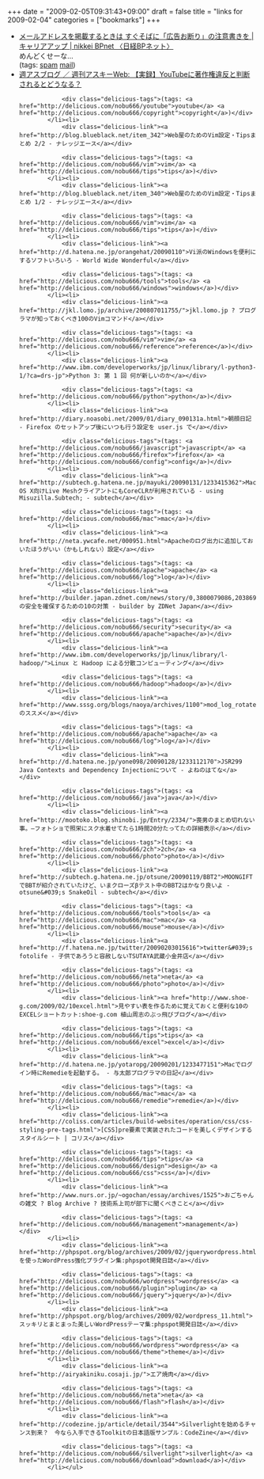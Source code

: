+++
date = "2009-02-05T09:31:43+09:00"
draft = false
title = "links for 2009-02-04"
categories = ["bookmarks"]
+++

<ul class="delicious"><li>
                <div class="delicious-link"><a href="http://www.nikkeibp.co.jp/article/column/20090202/129106/?P=1">メールアドレスを掲載するときは すぐそばに「広告お断り」の注意書きを | キャリアアップ | nikkei BPnet 〈日経BPネット〉</a></div>
                <div class="delicious-extended">めんどくせーな…</div>
                <div class="delicious-tags">(tags: <a href="http://delicious.com/nobu666/spam">spam</a> <a href="http://delicious.com/nobu666/mail">mail</a>)</div>
            </li><li>
                <div class="delicious-link"><a href="http://weekly.ascii.jp/2009/02/youtube_1.html">週アスブログ ／ 週刊アスキーWeb: 【実録】YouTubeに著作権違反と判断されるとどうなる？</a></div>
                
                <div class="delicious-tags">(tags: <a href="http://delicious.com/nobu666/youtube">youtube</a> <a href="http://delicious.com/nobu666/copyright">copyright</a>)</div>
            </li><li>
                <div class="delicious-link"><a href="http://blog.blueblack.net/item_342">Web屋のためのVim設定・Tipsまとめ 2/2 - ナレッジエース</a></div>
                
                <div class="delicious-tags">(tags: <a href="http://delicious.com/nobu666/vim">vim</a> <a href="http://delicious.com/nobu666/tips">tips</a>)</div>
            </li><li>
                <div class="delicious-link"><a href="http://blog.blueblack.net/item_340">Web屋のためのVim設定・Tipsまとめ 1/2 - ナレッジエース</a></div>
                
                <div class="delicious-tags">(tags: <a href="http://delicious.com/nobu666/vim">vim</a> <a href="http://delicious.com/nobu666/tips">tips</a>)</div>
            </li><li>
                <div class="delicious-link"><a href="http://d.hatena.ne.jp/orangehat/20090110">Vi派のWindowsを便利にするソフトいろいろ - World Wide Wonderful</a></div>
                
                <div class="delicious-tags">(tags: <a href="http://delicious.com/nobu666/tools">tools</a> <a href="http://delicious.com/nobu666/windows">windows</a>)</div>
            </li><li>
                <div class="delicious-link"><a href="http://jkl.lomo.jp/archive/200807011755/">jkl.lomo.jp ? プログラマが知っておくべき100のVimコマンド</a></div>
                
                <div class="delicious-tags">(tags: <a href="http://delicious.com/nobu666/vim">vim</a> <a href="http://delicious.com/nobu666/reference">reference</a>)</div>
            </li><li>
                <div class="delicious-link"><a href="http://www.ibm.com/developerworks/jp/linux/library/l-python3-1/?ca=drs-jp">Python 3: 第 1 回 何が新しいのか</a></div>
                
                <div class="delicious-tags">(tags: <a href="http://delicious.com/nobu666/python">python</a>)</div>
            </li><li>
                <div class="delicious-link"><a href="http://diary.noasobi.net/2009/01/diary_090131a.html">朝顔日記 - Firefox のセットアップ後にいつも行う設定を user.js で</a></div>
                
                <div class="delicious-tags">(tags: <a href="http://delicious.com/nobu666/javascript">javascript</a> <a href="http://delicious.com/nobu666/firefox">firefox</a> <a href="http://delicious.com/nobu666/config">config</a>)</div>
            </li><li>
                <div class="delicious-link"><a href="http://subtech.g.hatena.ne.jp/mayuki/20090131/1233415362">Mac OS X向けLive MeshクライアントにもCoreCLRが利用されている - using Misuzilla.Subtech; - subtech</a></div>
                
                <div class="delicious-tags">(tags: <a href="http://delicious.com/nobu666/mac">mac</a>)</div>
            </li><li>
                <div class="delicious-link"><a href="http://neta.ywcafe.net/000951.html">Apacheのログ出力に追加しておいたほうがいい（かもしれない）設定</a></div>
                
                <div class="delicious-tags">(tags: <a href="http://delicious.com/nobu666/apache">apache</a> <a href="http://delicious.com/nobu666/log">log</a>)</div>
            </li><li>
                <div class="delicious-link"><a href="http://builder.japan.zdnet.com/news/story/0,3800079086,20386932,00.htm">Apacheの安全を確保するための10の対策 - builder by ZDNet Japan</a></div>
                
                <div class="delicious-tags">(tags: <a href="http://delicious.com/nobu666/security">security</a> <a href="http://delicious.com/nobu666/apache">apache</a>)</div>
            </li><li>
                <div class="delicious-link"><a href="http://www.ibm.com/developerworks/jp/linux/library/l-hadoop/">Linux と Hadoop による分散コンピューティング</a></div>
                
                <div class="delicious-tags">(tags: <a href="http://delicious.com/nobu666/hadoop">hadoop</a>)</div>
            </li><li>
                <div class="delicious-link"><a href="http://www.sssg.org/blogs/naoya/archives/1100">mod_log_rotate のススメ</a></div>
                
                <div class="delicious-tags">(tags: <a href="http://delicious.com/nobu666/apache">apache</a> <a href="http://delicious.com/nobu666/log">log</a>)</div>
            </li><li>
                <div class="delicious-link"><a href="http://d.hatena.ne.jp/yone098/20090128/1233112170">JSR299 Java Contexts and Dependency Injectionについて - よねのはてな</a></div>
                
                <div class="delicious-tags">(tags: <a href="http://delicious.com/nobu666/java">java</a>)</div>
            </li><li>
                <div class="delicious-link"><a href="http://mootoko.blog.shinobi.jp/Entry/2334/">喪男のまとめ切れない事。―フォトショで照栄にスク水着せてたら1時間20分たってたの詳細表示</a></div>
                
                <div class="delicious-tags">(tags: <a href="http://delicious.com/nobu666/2ch">2ch</a> <a href="http://delicious.com/nobu666/photo">photo</a>)</div>
            </li><li>
                <div class="delicious-link"><a href="http://subtech.g.hatena.ne.jp/otsune/20090119/BBT2">MOONGIFTでBBTが紹介されていたけど、いまクローズβテスト中のBBT2はかなり良いよ - otsune&#039;s SnakeOil - subtech</a></div>
                
                <div class="delicious-tags">(tags: <a href="http://delicious.com/nobu666/tools">tools</a> <a href="http://delicious.com/nobu666/mac">mac</a> <a href="http://delicious.com/nobu666/mouse">mouse</a>)</div>
            </li><li>
                <div class="delicious-link"><a href="http://f.hatena.ne.jp/twitter/20090203015616">twitter&#039;s fotolife - 子供であろうと容赦しないTSUTAYA武蔵小金井店</a></div>
                
                <div class="delicious-tags">(tags: <a href="http://delicious.com/nobu666/neta">neta</a> <a href="http://delicious.com/nobu666/photo">photo</a>)</div>
            </li><li>
                <div class="delicious-link"><a href="http://www.shoe-g.com/2009/02/10excel.html">見やすい表を作るために覚えておくと便利な10のEXCELショートカット:shoe-g.com 植山周志のぶっ飛びブログ</a></div>
                
                <div class="delicious-tags">(tags: <a href="http://delicious.com/nobu666/tips">tips</a> <a href="http://delicious.com/nobu666/excel">excel</a>)</div>
            </li><li>
                <div class="delicious-link"><a href="http://d.hatena.ne.jp/yotaropg/20090201/1233477151">Macでログイン時にRemedieを起動する。 - 与太郎プログラマの日記</a></div>
                
                <div class="delicious-tags">(tags: <a href="http://delicious.com/nobu666/mac">mac</a> <a href="http://delicious.com/nobu666/remedie">remedie</a>)</div>
            </li><li>
                <div class="delicious-link"><a href="http://coliss.com/articles/build-websites/operation/css/css-styling-pre-tags.html">[CSS]pre要素で実装されたコードを美しくデザインするスタイルシート | コリス</a></div>
                
                <div class="delicious-tags">(tags: <a href="http://delicious.com/nobu666/tips">tips</a> <a href="http://delicious.com/nobu666/design">design</a> <a href="http://delicious.com/nobu666/css">css</a>)</div>
            </li><li>
                <div class="delicious-link"><a href="http://www.nurs.or.jp/~ogochan/essay/archives/1525">おごちゃんの雑文 ? Blog Archive ? 技術系上司が部下に聞くべきこと</a></div>
                
                <div class="delicious-tags">(tags: <a href="http://delicious.com/nobu666/management">management</a>)</div>
            </li><li>
                <div class="delicious-link"><a href="http://phpspot.org/blog/archives/2009/02/jquerywordpress.html">jQueryを使ったWordPress強化プラグイン集:phpspot開発日誌</a></div>
                
                <div class="delicious-tags">(tags: <a href="http://delicious.com/nobu666/wordpress">wordpress</a> <a href="http://delicious.com/nobu666/plugin">plugin</a> <a href="http://delicious.com/nobu666/jquery">jquery</a>)</div>
            </li><li>
                <div class="delicious-link"><a href="http://phpspot.org/blog/archives/2009/02/wordpress_11.html">スッキリとまとまった美しいWordPressテーマ集:phpspot開発日誌</a></div>
                
                <div class="delicious-tags">(tags: <a href="http://delicious.com/nobu666/wordpress">wordpress</a> <a href="http://delicious.com/nobu666/theme">theme</a>)</div>
            </li><li>
                <div class="delicious-link"><a href="http://airyakiniku.cosaji.jp/">エア焼肉</a></div>
                
                <div class="delicious-tags">(tags: <a href="http://delicious.com/nobu666/neta">neta</a> <a href="http://delicious.com/nobu666/flash">flash</a>)</div>
            </li><li>
                <div class="delicious-link"><a href="http://codezine.jp/article/detail/3544">Silverlightを始めるチャンス到来？　今なら入手できるToolkitの日本語版サンプル：CodeZine</a></div>
                
                <div class="delicious-tags">(tags: <a href="http://delicious.com/nobu666/silverlight">silverlight</a> <a href="http://delicious.com/nobu666/download">download</a>)</div>
            </li></ul>
